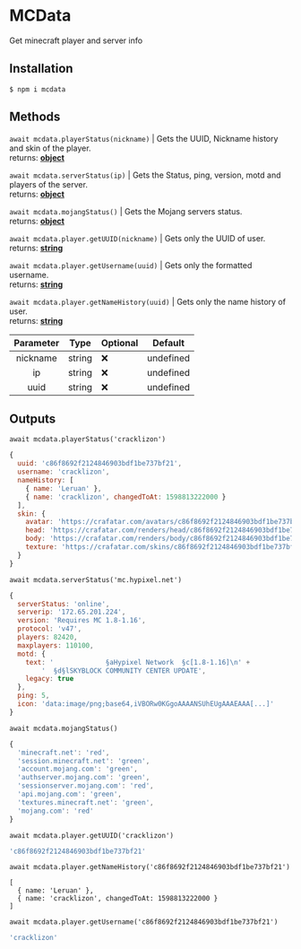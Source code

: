 # MCData
Get minecraft player and server info

## Installation
```console
$ npm i mcdata
```

## Methods

`await mcdata.playerStatus(nickname)` | Gets the UUID, Nickname history and skin of the player.<br>
returns: **[object](https://developer.mozilla.org/en-US/docs/Web/JavaScript/Reference/Global_Objects/Object)**

`await mcdata.serverStatus(ip)` | Gets the Status, ping, version, motd and players of the server.<br>
returns: **[object](https://developer.mozilla.org/en-US/docs/Web/JavaScript/Reference/Global_Objects/Object)**

`await mcdata.mojangStatus()` | Gets the Mojang servers status.<br>
returns: **[object](https://developer.mozilla.org/en-US/docs/Web/JavaScript/Reference/Global_Objects/Object)**

`await mcdata.player.getUUID(nickname)` | Gets only the UUID of user.<br>
returns: **[string](https://developer.mozilla.org/en-US/docs/Web/JavaScript/Reference/Global_Objects/String)**

`await mcdata.player.getUsername(uuid)` | Gets only the formatted username.<br>
returns: **[string](https://developer.mozilla.org/en-US/docs/Web/JavaScript/Reference/Global_Objects/String)**

`await mcdata.player.getNameHistory(uuid)` | Gets only the name history of user.<br>
returns: **[string](https://developer.mozilla.org/en-US/docs/Web/JavaScript/Reference/Global_Objects/String)**

| Parameter | Type | Optional | Default |
|:-:|-|-|-|
| nickname | string | ❌ | undefined |
| ip | string | ❌ | undefined |
| uuid | string | ❌ | undefined |

## Outputs

`await mcdata.playerStatus('cracklizon')`
```js
{
  uuid: 'c86f8692f2124846903bdf1be737bf21',
  username: 'cracklizon',
  nameHistory: [
    { name: 'Leruan' },
    { name: 'cracklizon', changedToAt: 1598813222000 }
  ],
  skin: {
    avatar: 'https://crafatar.com/avatars/c86f8692f2124846903bdf1be737bf21?size=512&default=MHF_Steve&overlay',
    head: 'https://crafatar.com/renders/head/c86f8692f2124846903bdf1be737bf21?size=512&default=MHF_Steve&overlay',
    body: 'https://crafatar.com/renders/body/c86f8692f2124846903bdf1be737bf21?size=512&default=MHF_Steve&overlay',
    texture: 'https://crafatar.com/skins/c86f8692f2124846903bdf1be737bf21'
  }
}
```


`await mcdata.serverStatus('mc.hypixel.net')`
```js
{
  serverStatus: 'online',
  serverip: '172.65.201.224',
  version: 'Requires MC 1.8-1.16',
  protocol: 'v47',
  players: 82420,
  maxplayers: 110100,
  motd: {
    text: '             §aHypixel Network  §c[1.8-1.16]\n' +
        '  §d§lSKYBLOCK COMMUNITY CENTER UPDATE',
    legacy: true
  },
  ping: 5,
  icon: 'data:image/png;base64,iVBORw0KGgoAAAANSUhEUgAAAEAAA[...]'
}
```

`await mcdata.mojangStatus()`
```js
{
  'minecraft.net': 'red',
  'session.minecraft.net': 'green', 
  'account.mojang.com': 'green',    
  'authserver.mojang.com': 'green', 
  'sessionserver.mojang.com': 'red',
  'api.mojang.com': 'green',        
  'textures.minecraft.net': 'green',
  'mojang.com': 'red'
}
```

`await mcdata.player.getUUID('cracklizon')`
```js
'c86f8692f2124846903bdf1be737bf21'
```

`await mcdata.player.getNameHistory('c86f8692f2124846903bdf1be737bf21')`
```
[
  { name: 'Leruan' },
  { name: 'cracklizon', changedToAt: 1598813222000 }
]
```

`await mcdata.player.getUsername('c86f8692f2124846903bdf1be737bf21')`
```js
'cracklizon'
```
